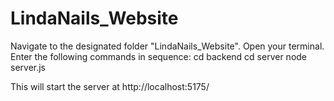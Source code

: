 # LindaNails_Website

Navigate to the designated folder "LindaNails_Website".
Open your terminal.
Enter the following commands in sequence:
cd backend
cd server
node server.js

This will start the server at http://localhost:5175/
